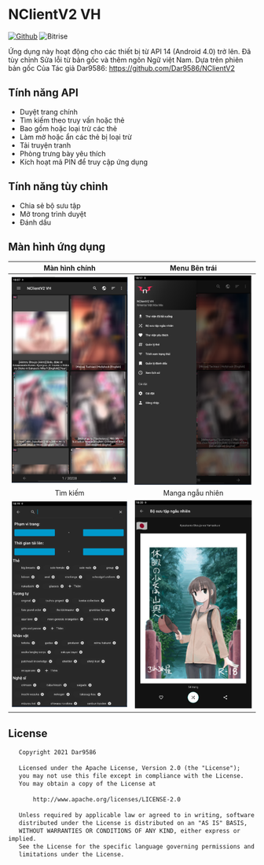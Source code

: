# NClientV2 VH

[![Github](https://img.shields.io/github/v/release/Dar9586/NClientV2.svg?logo=github)](https://github.com/MiaLui/NClientV2-VH/releases/latest) ![Bitrise](https://img.shields.io/bitrise/0a79e29cfda80c5f?token=BrSKdUUfKb97MHigL9nA1w)

Ứng dụng này hoạt động cho các thiết bị từ API 14 (Android 4.0) trở lên.
Đã tùy chỉnh Sửa lỗi từ bản gốc và thêm ngôn Ngữ việt Nam.
Dựa trên phiên bản gốc Của Tác giả Dar9586:
<https://github.com/Dar9586/NClientV2>

## Tính năng API

- Duyệt trang chính
- Tìm kiếm theo truy vấn hoặc thẻ
- Bao gồm hoặc loại trừ các thẻ
- Làm mờ hoặc ẩn các thẻ bị loại trừ
- Tải truyện tranh
- Phòng trưng bày yêu thích
- Kích hoạt mã PIN để truy cập ứng dụng

## Tính năng tùy chỉnh

- Chia sẻ bộ sưu tập
- Mở trong trình duyệt
- Đánh dấu

## Màn hình ứng dụng

Màn hình chính|Menu Bên trái
:-:|:-:
![Màn hình chính](https://github.com/MiaLui/NClientV2-VH/blob/91935497a631c9f20b5c5ffec20fa4f123f3f3c4/main.png)|![Menu Bên trái](https://github.com/MiaLui/NClientV2-VH/blob/91935497a631c9f20b5c5ffec20fa4f123f3f3c4/left-menu.png?width=360&height=658)
Tìm kiếm|Manga ngẫu nhiên
![Tìm kiếm](https://github.com/MiaLui/NClientV2-VH/blob/91935497a631c9f20b5c5ffec20fa4f123f3f3c4/search.png?width=360&height=658)|![Manga Ngẫu nhiên](https://github.com/MiaLui/NClientV2-VH/blob/91935497a631c9f20b5c5ffec20fa4f123f3f3c4/random.png)


## License

```text
   Copyright 2021 Dar9586

   Licensed under the Apache License, Version 2.0 (the "License");
   you may not use this file except in compliance with the License.
   You may obtain a copy of the License at

       http://www.apache.org/licenses/LICENSE-2.0

   Unless required by applicable law or agreed to in writing, software
   distributed under the License is distributed on an "AS IS" BASIS,
   WITHOUT WARRANTIES OR CONDITIONS OF ANY KIND, either express or implied.
   See the License for the specific language governing permissions and
   limitations under the License.
```
